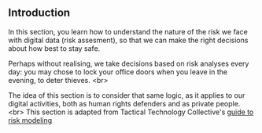 
## Introduction

In this section, you learn how to understand the nature of the risk we face with digital data (risk assesment), so that we can make the right decisions about how best to stay safe.

Perhaps without realising, we take decisions based on risk analyses every day: you may chose to lock your office doors when you leave in the evening, to deter thieves. 
&lt;br&gt;

The idea of this section is to consider that same logic, as it applies to our digital activities, both as human rights defenders and as private people.
&lt;br&gt;
This section is adapted from Tactical Technology Collective&#39;s [guide to risk modeling](https://securityinabox.org/en/lgbti-mena/security-risk)
